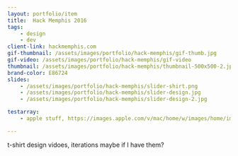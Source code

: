 ```yaml
---
layout: portfolio/item
title:  Hack Memphis 2016
tags:
    - design
    - dev
client-link: hackmemphis.com
gif-thumbnail: /assets/images/portfolio/hack-memphis/gif-thumb.jpg
gif-video: /assets/images/portfolio/hack-memphis/gif-video
thumbnail: /assets/images/portfolio/hack-memphis/thumbnail-500x500-2.jpg
brand-color: E86724
slides:
    - /assets/images/portfolio/hack-memphis/slider-shirt.png
    - /assets/images/portfolio/hack-memphis/slider-design.jpg
    - /assets/images/portfolio/hack-memphis/slider-design-2.jpg

testarray:
    - apple stuff, https://images.apple.com/v/mac/home/w/images/home/imac_large_2x.jpg, https://images.apple.com/v/ipad/home/ac/images/home/pencil_large_2x.jpg, https://images.apple.com/v/iphone/home/v/images/home/iphone_ios11_large_2x.jpg

---
```


t-shirt design
vidoes, iterations maybe if I have them?
